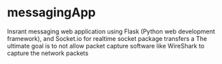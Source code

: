 # messagingApp
Insrant messaging web application 
using Flask (Python web development framework), and 
Socket.io for realtime socket package transfers 
a
The ultimate goal is to not allow packet capture software like WireShark to capture the network packets 
